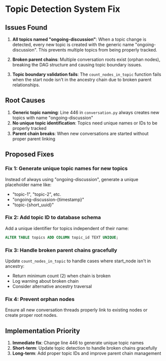 # Topic Detection System Fix

## Issues Found

1. **All topics named "ongoing-discussion"**: When a topic change is detected, every new topic is created with the generic name "ongoing-discussion". This prevents multiple topics from being properly tracked.

2. **Broken parent chains**: Multiple conversation roots exist (orphan nodes), breaking the DAG structure and causing topic boundary issues.

3. **Topic boundary validation fails**: The `count_nodes_in_topic` function fails when the start node isn't in the ancestry chain due to broken parent relationships.

## Root Causes

1. **Generic topic naming**: Line 446 in `conversation.py` always creates new topics with name "ongoing-discussion"
2. **No unique topic identification**: Topics need unique names or IDs to be properly tracked
3. **Parent chain breaks**: When new conversations are started without proper parent linking

## Proposed Fixes

### Fix 1: Generate unique topic names for new topics
Instead of always using "ongoing-discussion", generate a unique placeholder name like:
- "topic-1", "topic-2", etc.
- "ongoing-discussion-{timestamp}"
- "topic-{short_uuid}"

### Fix 2: Add topic ID to database schema
Add a unique identifier for topics independent of their name:
```sql
ALTER TABLE topics ADD COLUMN topic_id TEXT UNIQUE;
```

### Fix 3: Handle broken parent chains gracefully
Update `count_nodes_in_topic` to handle cases where start_node isn't in ancestry:
- Return minimum count (2) when chain is broken
- Log warning about broken chain
- Consider alternative ancestry traversal

### Fix 4: Prevent orphan nodes
Ensure all new conversation threads properly link to existing nodes or create proper root nodes.

## Implementation Priority

1. **Immediate fix**: Change line 446 to generate unique topic names
2. **Short-term**: Update topic detection to handle broken chains gracefully  
3. **Long-term**: Add proper topic IDs and improve parent chain management